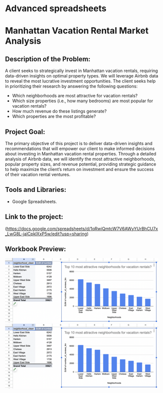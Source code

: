 # Advanced spreadsheets

# Manhattan Vacation Rental Market Analysis


## Description of the Problem:
A client seeks to strategically invest in Manhattan vacation rentals, requiring data-driven insights on optimal property types. We will leverage Airbnb data to reveal the most lucrative investment opportunities.
The client seeks help in prioritizing their research by answering the following questions:
- Which neighborhoods are most attractive for vacation rentals?
- Which size properties (i.e., how many bedrooms) are most popular for vacation rentals?
- How much revenue do these listings generate?
- Which properties are the most profitable?

## Project Goal:
The primary objective of this project is to deliver data-driven insights and recommendations that will empower our client to make informed decisions about investing in Manhattan vacation rental properties. Through a detailed analysis of Airbnb data, we will identify the most attractive neighborhoods, popular property sizes, and revenue potential, providing strategic guidance to help maximize the client’s return on investment and ensure the success of their vacation rental ventures.
## Tools and Libraries:
-	Google Spreadsheets.

## Link to the project:
(https://docs.google.com/spreadsheets/d/1qRwiQmtcW7V6AWyYUrBhCU7x_LwG8L-jalCpklXxP5w/edit?usp=sharing)

## Workbook Preview:
![Sample Image](https://github.com/pjain6801/TripleTen_Projects/blob/main/Google%20Sheets%20-%20Manhattan%20Vacation%20Rental%20Market%20Analysis/image%201.png)
![Sample Image](https://github.com/pjain6801/TripleTen_Projects/blob/main/Google%20Sheets%20-%20Manhattan%20Vacation%20Rental%20Market%20Analysis/image%201.png)
